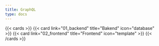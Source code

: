 ```yaml
---
title: GraphQL
type: docs
---
```


{{< cards >}}
{{< card link="01_backend" title="Bakend" icon="database" >}}
{{< card link="02_frontend" title="Frontend" icon="template" >}}
{{< /cards >}}
